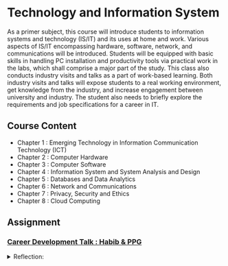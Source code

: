 # Technology and Information System
As a primer subject, this course will introduce students to information systems and technology (IS/IT) and its uses at home and work. Various aspects of IS/IT encompassing hardware, software, network, and communications will be introduced. Students will be equipped with basic skills in handling PC installation and productivity tools via practical work in the labs, which shall comprise a major part of the study. This class also conducts industry visits and talks as a part of work-based learning. Both industry visits and talks will expose students to a real working environment, get knowledge from the industry, and increase engagement between university and industry. The student also needs to briefly explore the requirements and job specifications for a career in IT.


## Course Content
* Chapter 1 : Emerging Technology in Information Communication Technology (ICT)
* Chapter 2 : Computer Hardware
* Chapter 3 : Computer Software
* Chapter 4 : Information System and System Analysis and Design
* Chapter 5 : Databases and Data Analytics
* Chapter 6 : Network and Communications
* Chapter 7 : Privacy, Security and Ethics
* Chapter 8 : Cloud Computing

## Assignment
### [Career Development Talk : Habib & PPG](https://github.com/Syahmi-Faris/Technology-Information-System/blob/main/POSTER/Industry%20Talk%20Habib%20and%20PPG.pdf) 
<details>
<summary>Reflection:</summary>
On 23th and 28th October 2023, I've attended a Career Development Talk present by alumni of UTM and staff of Pittsburg Plate Glass Company (PPG) which was also alumni of UTM. Habib's talks eventually showed me the importance of e-portfolios and resumes. To hire the top individuals, companies will look at portfolios and resumes for proof of their skills. While listening to PPG's talk, I realized that if a data engineering student wants to be a data engineer, they must strengthen their basic coding and programming skills, such as MySQL and Java, because they will be working with big data later on.


### [Newsletter on Industry Visit : Petronas & Huawei](https://github.com/Syahmi-Faris/Technology-Information-System/blob/main/NEWSLETTER/Industry%20Visit%20Petronas%20and%20Huawei.pdf)
<details>
<summary>Reflection:</summary>
On 17th November 2023, our class has went to industrial visit to HUAWEI and PETRONAS. Mr. Roman Kvaska and Mr. Ninderjit Singh has open my eyes in how things 'REALLY WORK' in working life in this industry. For example, this industry could be hard for some people therefore we need to manage our time by getting a "me-time" after a long day of work. At HUAWEI, I get to know a lot of new and advanced tech that I've never heard or seen before. I also get to know that HUAWEI sponsored Ideahub at UTMDigital where UTMDigital used it TM Room for video conference and etc.
</details>

### [PC Assembly (LAB)](https://github.com/Syahmi-Faris/Technology-Information-System/tree/main/PC%20ASSEMBLY)
<details>
<summary>Reflection:</summary>
On 22th November 2023, I've done this lab activity along with my groupmates. During activity. the lab technician show us step-by-step on how to assemble and reassemble the CPU. Not to mention that we also get to know the name of each part of the internal component and also the do's and don's on each component. The experience to open up the CPU is very fascinating as this is my maiden to open and look into the internal part of computer hardware. Plus, I get to know the function of every component of the internal component of CPU where this experience is very worth it for a computer science students and hope to get to experience more with more complex device.
</details>

### [UTM Digital Visit](https://www.youtube.com/watch?v=qdpsX1DAgQ4)
<details>
<summary>Reflection:</summary>
On 13th December 2023, our class have visited UTMDigital for industrial visit. The visit was very interesting as the staff itself explaining everything to us as simple as they could. I also get to experience a 'REAL' working space for an employee when I visit the Open Office of UTMDigital. And again, I get to experience the Ideahub in TM Room which sponsored by HUAWEI where I already mention before during industrial visit to HUAWEI.
</details>

### Design Thinking: Database System
* View [Slide](https://github.com/Syahmi-Faris/Technology-Information-System/blob/main/PROTOTYPE/Design%20Thinking%20Presentation%20Slide.pdf)
* View [Prototype](https://github.com/Syahmi-Faris/Technology-Information-System/blob/main/PROTOTYPE/Design%20Thinking%20Presentation%20Slide.pdf)
* View [Video](https://www.youtube.com/watch?v=7GaWUb-hk_U)
* View [Report](https://github.com/Syahmi-Faris/Technology-Information-System/blob/main/REPORT/Report%20Design%20Thinking.pdf)
<details>
<summary>Reflection:</summary>
Dr. Aryati has assigned this 'BIG' assignment to everyone in class where we need to work in group in order to complete this project. We are required to complete this project by follow the Design Thinking Phase, therefore we discuss to divide the task fairly and start collect data for the project. Every group member show their commitment in completing this project. From this project, I get to know the right way to deal with the higher ups before making appointment to interview someone. Moreover, I also get to understand more about computer hardware and get to learn right way in making a report by follow the design thinking step. 
</details>

### [Report on Industry Talk: System Development(Credence)](https://github.com/Syahmi-Faris/Technology-Information-System/blob/main/REPORT/Academic%20Report%20(Credence).pdf)
<details>
<summary>Reflection:</summary>
On 28th December 2023, I've attended industrial talk via Webex which presented by Ms. Qistina Batrisyia who is a Professional AI Operation at Credence (TM subsidiary). The talk was quite interesting as I get to know what kind of programming language as a Data Engineering student should know. During of the report, I understand more better about system development. Besides, Ms. Qistina explain every jobscope for each position in detailed.
</details>
